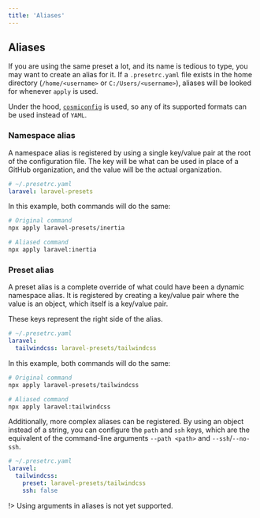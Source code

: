 ```yaml
---
title: 'Aliases'
---
```


## Aliases

If you are using the same preset a lot, and its name is tedious to type, you may want to create an alias for it. If a `.presetrc.yaml` file exists in the home directory (`/home/<username>` or `C:/Users/<username>`), aliases will be looked for whenever `apply` is used.

Under the hood, [`cosmiconfig`](https://github.com/davidtheclark/cosmiconfig) is used, so any of its supported formats can be used instead of `YAML`.

### Namespace alias

A namespace alias is registered by using a single key/value pair at the root of the configuration file. The key will be what can be used in place of a GitHub organization, and the value will be the actual organization.

```yaml
# ~/.presetrc.yaml
laravel: laravel-presets
```

In this example, both commands will do the same:

```bash
# Original command
npx apply laravel-presets/inertia

# Aliased command
npx apply laravel:inertia
```

### Preset alias

A preset alias is a complete override of what could have been a dynamic namespace alias. It is registered by creating a key/value pair where the value is an object, which itself is a key/value pair.

These keys represent the right side of the alias.

```yaml
# ~/.presetrc.yaml
laravel:
  tailwindcss: laravel-presets/tailwindcss
```

In this example, both commands will do the same:

```bash
# Original command
npx apply laravel-presets/tailwindcss

# Aliased command
npx apply laravel:tailwindcss
```

Additionally, more complex aliases can be registered. By using an object instead of a string, you can configure the `path` and `ssh` keys, which are the equivalent of the command-line arguments `--path <path>` and `--ssh`/`--no-ssh`.

```yaml
# ~/.presetrc.yaml
laravel:
  tailwindcss:
    preset: laravel-presets/tailwindcss
    ssh: false
```

!> Using arguments in aliases is not yet supported.

